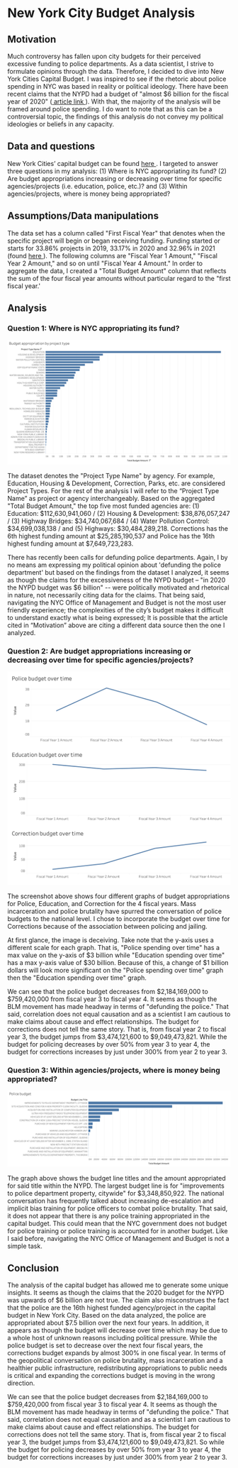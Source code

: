 # New York City Budget Analysis

## Motivation

Much controversy has fallen upon city budgets for their perceived excessive funding to police departments. As a data scientist, I strive to formulate opinions through the data. Therefore, I decided to dive into New York Cities Capital Budget. I was inspired to see if the rhetoric about police spending in NYC was based in reality or political ideology. There have been recent claims that the NYPD had a budget of "almost $6 billion for the fiscal year of 2020" (<a href="https://www.cnn.com/2020/07/01/us/new-york-budget-nypd-1-billion-cut-trnd/index.html"> article link </a>). With that, the majority of the analysis will be framed around police spending.  I do want to note that as this can be a controversial topic, the findings of this analysis do not convey my political ideologies or beliefs in any capacity. 

## Data and questions
New York Cities’ capital budget can be found <a href="https://data.cityofnewyork.us/City-Government/Capital-Budget/46m8-77gv"> here </a>. I targeted to answer three questions in my analysis: (1) Where is NYC appropriating its fund? (2) Are budget appropriations increasing or decreasing over time for specific agencies/projects (i.e. education, police, etc.)? and (3) Within agencies/projects, where is money being appropriated?

## Assumptions/Data manipulations
The data set has a column called "First Fiscal Year" that denotes when the specific project will begin or began receiving funding. Funding started or starts for 33.86% projects in 2019, 33.17% in 2020 and 32.96% in 2021 (found <a href= "./eda.ipynb"> here </a>).  The following columns are "Fiscal Year 1 Amount," "Fiscal Year 2 Amount," and so on until "Fiscal Year 4 Amount." In order to aggregate the data, I created a "Total Budget Amount" column that reflects the sum of the four fiscal year amounts without particular regard to the "first fiscal year.'  

## Analysis 
### Question 1: Where is NYC appropriating its fund?

<img src='./Images/budget_spending_by_project.png' alt="budget spending by project type">

The dataset denotes the "Project Type Name" by agency. For example, Education, Housing & Development, Correction, Parks, etc. are considered Project Types. For the rest of the analysis I will refer to the “Project Type Name” as project or agency interchangeably. Based on the aggregated "Total Budget Amount," the top five most funded agencies are: (1) Education: $112,630,941,060 / (2) Housing & Development: $38,876,057,247 / (3) Highway Bridges: $34,740,067,684 / (4) Water Pollution Control: $34,699,038,138 / and (5) Highways: $30,484,289,218. Corrections has the 6th highest funding amount at $25,285,190,537 and Police has the 16th highest funding amount at $7,649,723,283.

There has recently been calls for defunding police departments. Again, I by no means am expressing my political opinion about 'defunding the police department' but based on the findings from the dataset I analyzed, it seems as though the claims for the excessiveness of the NYPD budget – "in 2020 the NYPD budget was $6 billion" -- were politically motivated and rhetorical in nature, not necessarily citing data for the claims. That being said, navigating the NYC Office of Management and Budget is not the most user friendly experience; the complexities of the city’s budget makes it difficult to understand exactly what is being expressed; It is possible that the article cited in “Motivation” above are citing a different data source then the one I analyzed. 

### Question 2: Are budget appropriations increasing or decreasing over time for specific agencies/projects?

<img src='./Images/budget_spending_over_time.png' alt="budget spending over time for police, education, correction">

The screenshot above shows four different graphs of budget appropriations for Police, Education, and Correction for the 4 fiscal years. Mass incarceration and police brutality have spurred the conversation of police budgets to the national level. I chose to incorporate the budget over time for Corrections because of the association between policing and jailing.

At first glance, the image is deceiving. Take note that the y-axis uses a different scale for each graph. That is, "Police spending over time" has a max value on the y-axis of $3 billion while "Education spending over time" has a max y-axis value of $30 billion. Because of this, a change of $1 billion dollars will look more significant on the "Police spending over time" graph then the "Education spending over time" graph. 


We can see that the police budget decreases from $2,184,169,000 to $759,420,000 from fiscal year 3 to fiscal year 4. It seems as though the BLM movement has made headway in terms of "defunding the police." That said, correlation does not equal causation and as a scientist I am cautious to make claims about cause and effect relationships. The budget for corrections does not tell the same story. That is, from fiscal year 2 to fiscal year 3, the budget jumps from $3,474,121,600 to $9,049,473,821. While the budget for policing decreases by over 50% from year 3 to year 4, the budget for corrections increases by just under 300% from year 2 to year 3. 

### Question 3: Within agencies/projects, where is money being appropriated?
<img src='./Images/police_budget.png' alt="Total budget appropriated to the police department and categorized by ">

The graph above shows the budget line titles and the amount appropriated for said title within the NYPD. The largest budget line is for "improvements to police department property, citywide" for $3,348,850,922. 
The national conversation has frequently talked about increasing de-escalation and implicit bias training for police officers to combat police brutality. That said, it does not appear that there is any police training appropriated in the capital budget. This could mean that the NYC government does not budget for police training or police training is accounted for in another budget. Like I said before, navigating the NYC Office of Management and Budget is not a simple task. 

## Conclusion
The analysis of the capital budget has allowed me to generate some unique insights. It seems as though the claims that the 2020 budget for the NYPD was upwards of $6 billion are not true. The claim also misconstrues the fact that the police are the 16th highest funded agency/project in the capital budget in New York City. Based on the data analyzed, the police are appropriated about $7.5 billion over the next four years. In addition, it appears as though the budget will decrease over time which may be due to a whole host of unknown reasons including political pressure. While the police budget is set to decrease over the next four fiscal years, the corrections budget expands by almost 300% in one fiscal year. In terms of the geopolitical conversation on police brutality, mass incarceration and a healthier public infrastructure, redistributing appropriations to public needs is critical and expanding the corrections budget is moving in the wrong direction. 

We can see that the police budget decreases from $2,184,169,000 to $759,420,000 from fiscal year 3 to fiscal year 4. It seems as though the BLM movement has made headway in terms of "defunding the police." That said, correlation does not equal causation and as a scientist I am cautious to make claims about cause and effect relationships. The budget for corrections does not tell the same story. That is, from fiscal year 2 to fiscal year 3, the budget jumps from $3,474,121,600 to $9,049,473,821. So while the budget for policing decreases by over 50% from year 3 to year 4, the budget for corrections increases by just under 300% from year 2 to year 3. 
